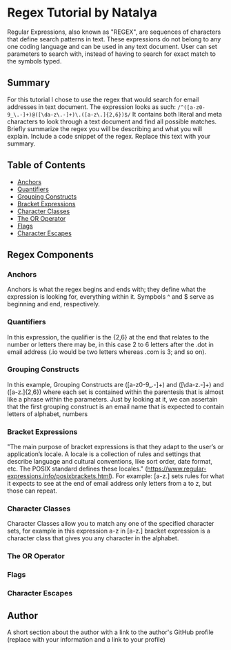 # Regex Tutorial by Natalya

Regular Expressions, also known as "REGEX", are sequences of characters that define search patterns in text. These expressions do not belong to any one coding language and can be used in any text document. User can set parameters to search with, instead of having to search for exact match to the symbols typed.

## Summary

For this tutorial I chose to use the regex that would search for email addresses in text document. 
The expression looks as such: `/^([a-z0-9_\.-]+)@([\da-z\.-]+)\.([a-z\.]{2,6})$/`
It contains both literal and meta characters to look through a text document and find all possible matches. 
Briefly summarize the regex you will be describing and what you will explain. Include a code snippet of the regex. Replace this text with your summary.

## Table of Contents

- [Anchors](#anchors)
- [Quantifiers](#quantifiers)
- [Grouping Constructs](#grouping-constructs)
- [Bracket Expressions](#bracket-expressions)
- [Character Classes](#character-classes)
- [The OR Operator](#the-or-operator)
- [Flags](#flags)
- [Character Escapes](#character-escapes)

## Regex Components


### Anchors

Anchors is what the regex begins and ends with; they define what the expression is looking for, everything within it. Sympbols ^ and $ serve as beginning and end, respectively.

### Quantifiers

In this expression, the qualifier is the {2,6} at the end that relates to the number or letters there may be, in this case 2 to 6 letters after the .dot in email address (.io would be two letters whereas .com is 3; and so on).

### Grouping Constructs

In this example, Grouping Constructs are ([a-z0-9_\.-]+) and ([\da-z\.-]+) and ([a-z\.]{2,6}) where each set is contained within the parentesis that is almost like a phrase within the parameters. Just by looking at it, we can assertain that the first grouping construct is an email name that is expected to contain letters of alphabet, numbers 

### Bracket Expressions

"The main purpose of bracket expressions is that they adapt to the user’s or application’s locale. A locale is a collection of rules and settings that describe language and cultural conventions, like sort order, date format, etc. The POSIX standard defines these locales." (https://www.regular-expressions.info/posixbrackets.html). For example: [a-z\.] sets rules for what it expects to see at the end of email address only letters from a to z, but those can repeat.

### Character Classes

Character Classes allow you to match any one of the specified character sets, for example in this expression a-z in [a-z\.] bracket expression is a character class that gives you any character in the alphabet.

### The OR Operator



### Flags

### Character Escapes

## Author

A short section about the author with a link to the author's GitHub profile (replace with your information and a link to your profile)
